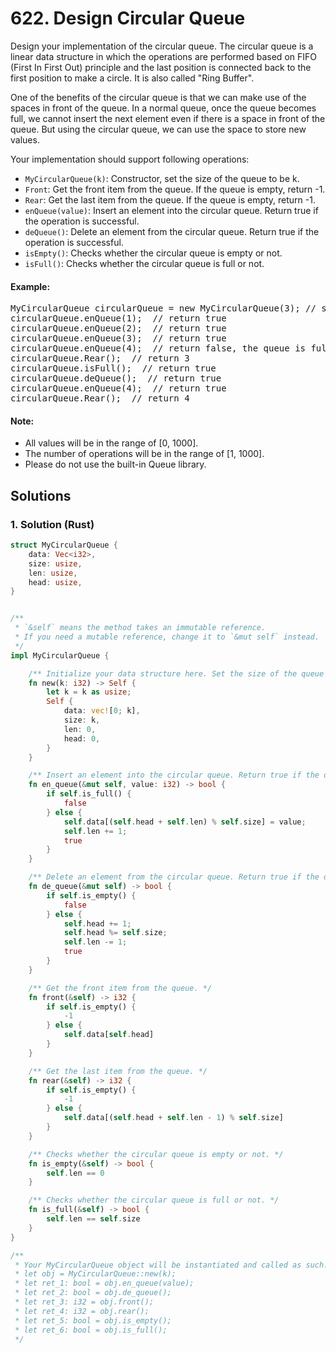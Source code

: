# 622. Design Circular Queue
Design your implementation of the circular queue. The circular queue is a linear data structure in which the operations are performed based on FIFO (First In First Out) principle and the last position is connected back to the first position to make a circle. It is also called "Ring Buffer".

One of the benefits of the circular queue is that we can make use of the spaces in front of the queue. In a normal queue, once the queue becomes full, we cannot insert the next element even if there is a space in front of the queue. But using the circular queue, we can use the space to store new values.

Your implementation should support following operations:
* <code>MyCircularQueue(k)</code>: Constructor, set the size of the queue to be k.
* <code>Front</code>: Get the front item from the queue. If the queue is empty, return -1.
* <code>Rear</code>: Get the last item from the queue. If the queue is empty, return -1.
* <code>enQueue(value)</code>: Insert an element into the circular queue. Return true if the operation is successful.
* <code>deQueue()</code>: Delete an element from the circular queue. Return true if the operation is successful.
* <code>isEmpty()</code>: Checks whether the circular queue is empty or not.
* <code>isFull()</code>: Checks whether the circular queue is full or not.

#### Example:
<pre>
MyCircularQueue circularQueue = new MyCircularQueue(3); // set the size to be 3
circularQueue.enQueue(1);  // return true
circularQueue.enQueue(2);  // return true
circularQueue.enQueue(3);  // return true
circularQueue.enQueue(4);  // return false, the queue is full
circularQueue.Rear();  // return 3
circularQueue.isFull();  // return true
circularQueue.deQueue();  // return true
circularQueue.enQueue(4);  // return true
circularQueue.Rear();  // return 4
</pre>

#### Note:
* All values will be in the range of [0, 1000].
* The number of operations will be in the range of [1, 1000].
* Please do not use the built-in Queue library.

## Solutions

### 1. Solution (Rust)
```Rust
struct MyCircularQueue {
    data: Vec<i32>,
    size: usize,
    len: usize,
    head: usize,
}


/**
 * `&self` means the method takes an immutable reference.
 * If you need a mutable reference, change it to `&mut self` instead.
 */
impl MyCircularQueue {

    /** Initialize your data structure here. Set the size of the queue to be k. */
    fn new(k: i32) -> Self {
        let k = k as usize;
        Self {
            data: vec![0; k],
            size: k,
            len: 0,
            head: 0,
        }
    }

    /** Insert an element into the circular queue. Return true if the operation is successful. */
    fn en_queue(&mut self, value: i32) -> bool {
        if self.is_full() {
            false
        } else {
            self.data[(self.head + self.len) % self.size] = value;
            self.len += 1;
            true
        }
    }

    /** Delete an element from the circular queue. Return true if the operation is successful. */
    fn de_queue(&mut self) -> bool {
        if self.is_empty() {
            false
        } else {
            self.head += 1;
            self.head %= self.size;
            self.len -= 1;
            true
        }
    }

    /** Get the front item from the queue. */
    fn front(&self) -> i32 {
        if self.is_empty() {
            -1
        } else {
            self.data[self.head]
        }
    }

    /** Get the last item from the queue. */
    fn rear(&self) -> i32 {
        if self.is_empty() {
            -1
        } else {
            self.data[(self.head + self.len - 1) % self.size]
        }
    }

    /** Checks whether the circular queue is empty or not. */
    fn is_empty(&self) -> bool {
        self.len == 0
    }

    /** Checks whether the circular queue is full or not. */
    fn is_full(&self) -> bool {
        self.len == self.size
    }
}

/**
 * Your MyCircularQueue object will be instantiated and called as such:
 * let obj = MyCircularQueue::new(k);
 * let ret_1: bool = obj.en_queue(value);
 * let ret_2: bool = obj.de_queue();
 * let ret_3: i32 = obj.front();
 * let ret_4: i32 = obj.rear();
 * let ret_5: bool = obj.is_empty();
 * let ret_6: bool = obj.is_full();
 */
```
